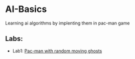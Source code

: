 # AI-Basics
Learning ai algorithms by implenting them in pac-man game
## Labs:
- Lab1: [Pac-man with random moving ghosts](https://github.com/Fireman9/AI-Basics/tree/laba1-pacman-random-ghosts)

